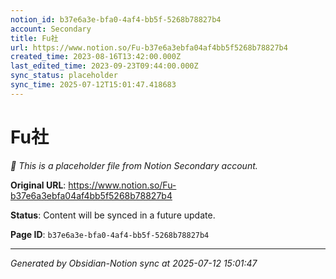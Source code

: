 ```yaml
---
notion_id: b37e6a3e-bfa0-4af4-bb5f-5268b78827b4
account: Secondary
title: Fu社
url: https://www.notion.so/Fu-b37e6a3ebfa04af4bb5f5268b78827b4
created_time: 2023-08-16T13:42:00.000Z
last_edited_time: 2023-09-23T09:44:00.000Z
sync_status: placeholder
sync_time: 2025-07-12T15:01:47.418683
---
```


# Fu社

*🔄 This is a placeholder file from Notion Secondary account.*

**Original URL**: https://www.notion.so/Fu-b37e6a3ebfa04af4bb5f5268b78827b4

**Status**: Content will be synced in a future update.

**Page ID**: `b37e6a3e-bfa0-4af4-bb5f-5268b78827b4`

---

*Generated by Obsidian-Notion sync at 2025-07-12 15:01:47*
